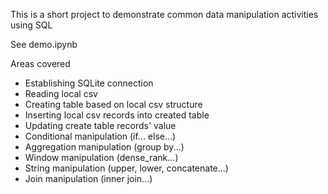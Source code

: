 This is a short project to demonstrate common data manipulation activities using SQL

See demo.ipynb

Areas covered
- Establishing SQLite connection
- Reading local csv
- Creating table based on local csv structure
- Inserting local csv records into created table
- Updating create table records' value
- Conditional manipulation (if... else...)
- Aggregation manipulation (group by...)
- Window manipulation (dense_rank...)
- String manipulation (upper, lower, concatenate...)
- Join manipulation (inner join...)
